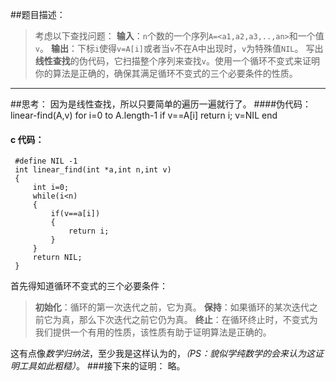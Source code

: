  ##题目描述：
> 考虑以下查找问题：
> **输入**：`n`个数的一个序列`A=<a1,a2,a3,..,an>`和一个值`v`。
> **输出**：下标`i`使得`v=A[i]`或者当`v`不在A中出现时，`v`为特殊值`NIL`。
>写出**线性查找**的伪代码，它扫描整个序列来查找`v`。使用一个循环不变式来证明你的算法是正确的，确保其满足循环不变式的三个必要条件的性质。

-----
##思考：
因为是线性查找，所以只要简单的遍历一遍就行了。
####伪代码：
	linear-find(A,v)
		for i=0 to A.length-1
			if v==A[i]
				return i;
		v=NIL
	end
#### c 代码：
     #define NIL -1
     int linear_find(int *a,int n,int v)
     {
    	 int i=0;
    	 while(i<n)
    	 {
    		 if(v==a[i])
    		 {
    			 return i;
    		 }
    	 }
    	 return NIL;
     }
首先得知道循环不变式的三个必要条件：
> **初始化**：循环的第一次迭代之前，它为真。
> **保持**：如果循环的某次迭代之前它为真，那么下次迭代之前它仍为真。
> **终止**：在循环终止时，不变式为我们提供一个有用的性质，该性质有助于证明算法是正确的。

这有点像*数学归纳法*，至少我是这样认为的，*（PS：貌似学纯数学的会来认为这证明工具如此粗糙）*。
###接下来的证明：
略。